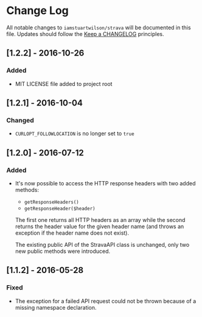 # Change Log

All notable changes to `iamstuartwilson/strava` will be documented in this file.
Updates should follow the [Keep a CHANGELOG](http://keepachangelog.com/) principles.

## [1.2.2] - 2016-10-26

### Added

* MIT LICENSE file added to project root

## [1.2.1] - 2016-10-04

### Changed

* `CURLOPT_FOLLOWLOCATION` is no longer set to `true`

## [1.2.0] - 2016-07-12

### Added

* It's now possible to access the HTTP response headers with two added methods:

  - `getResponseHeaders()`
  - `getResponseHeader($header)`

  The first one returns all HTTP headers as an array while the second returns
  the header value for the given header name (and throws an exception if the
  header name does not exist).

  The existing public API of the StravaAPI class is unchanged, only two new
  public methods were introduced.

## [1.1.2] - 2016-05-28

### Fixed

* The exception for a failed API request could not be thrown because of a missing
  namespace declaration.
